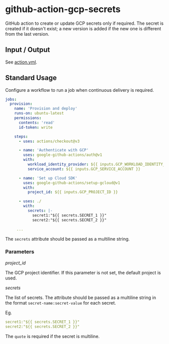 # github-action-gcp-secrets

GitHub action to create or update GCP secrets only if required.
The secret is created if it doesn't exist; a new version is added if the new one is different from the last version.


## Input / Output

See [action.yml](action.yaml).

## Standard Usage

Configure a workflow to run a job when continuous delivery is required.

```yaml
jobs:
  provision:
    name: 'Provision and deploy'
    runs-on: ubuntu-latest
    permissions:
      contents: 'read'
      id-token: write

    steps:
      - uses: actions/checkout@v3

      - name: 'Authenticate with GCP'
        uses: google-github-actions/auth@v1
        with:
          workload_identity_provider: ${{ inputs.GCP_WORKLOAD_IDENTITY_PROVIDER }}
          service_account: ${{ inputs.GCP_SERVICE_ACCOUNT }}

      - name: 'Set up Cloud SDK'
        uses: google-github-actions/setup-gcloud@v1
        with:
          project_id: ${{ inputs.GCP_PROJECT_ID }}

      - uses: ./
        with:
          secrets: |-
            secret1:"${{ secrets.SECRET_1 }}"
            secret2:"${{ secrets.SECRET_2 }}"

     ...
```

The `secrets` attribute should be passed as a multiline string.

### Parameters

*project_id*

The GCP project identifier. If this parameter is not set, the default project is used. 

*secrets*

The list of secrets. The attribute should be passed as a multiline string in the format `secret-name:secret-value` for each secret.

Eg. 
```yaml
secret1:"${{ secrets.SECRET_1 }}"
secret2:"${{ secrets.SECRET_2 }}"
```

The `quote` is required if the secret is multiline. 
